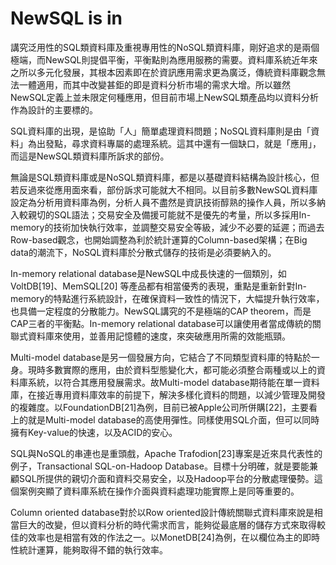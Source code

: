 # **NewSQL is in**

講究泛用性的SQL類資料庫及重視專用性的NoSQL類資料庫，剛好追求的是兩個極端，而NewSQL則提倡平衡，平衡點則為應用服務的需要。資料庫系統近年來之所以多元化發展，其根本因素即在於資訊應用需求更為廣泛，傳統資料庫觀念無法一體適用，而其中改變甚鉅的即是資料分析市場的需求大增。所以雖然NewSQL定義上並未限定何種應用，但目前市場上NewSQL類產品均以資料分析作為設計的主要標的。

SQL資料庫的出現，是協助「人」簡單處理資料問題；NoSQL資料庫則是由「資料」為出發點，尋求資料專屬的處理系統。這其中還有一個缺口，就是「應用」，而這是NewSQL類資料庫所訴求的部份。

無論是SQL類資料庫或是NoSQL類資料庫，都是以基礎資料結構為設計核心，但若反過來從應用面來看，部份訴求可能就大不相同。以目前多數NewSQL資料庫設定為分析用資料庫為例，分析人員不盡然是資訊技術醇熟的操作人員，所以多納入較親切的SQL語法；交易安全及備援可能就不是優先的考量，所以多採用In-memory的技術加快執行效率，並調整交易安全等級，減少不必要的延遲；而過去Row-based觀念，也開始調整為利於統計運算的Column-based架構；在Big data的潮流下，NoSQL資料庫於分散式儲存的技術是必須要納入的。

In-memory relational database是NewSQL中成長快速的一個類別，如VoltDB\[19\]、MemSQL\[20\] 等產品都有相當優秀的表現，重點是重新針對In-memory的特點進行系統設計，在確保資料一致性的情況下，大幅提升執行效率，也具備一定程度的分散能力。NewSQL講究的不是極端的CAP theorem，而是CAP三者的平衡點。In-memory relational database可以讓使用者當成傳統的關聯式資料庫來使用，並善用記憶體的速度，來突破應用所需的效能瓶頸。

Multi-model database是另一個發展方向，它結合了不同類型資料庫的特點於一身。現時多數實際的應用，由於資料型態變化大，都可能必須整合兩種或以上的資料庫系統，以符合其應用發展需求。故Multi-model database期待能在單一資料庫，在接近專用資料庫效率的前提下，解決多樣化資料的問題，以減少管理及開發的複雜度。以FoundationDB\[21\]為例，目前已被Apple公司所併購\[22\]，主要看上的就是Multi-model database的高使用彈性。同樣使用SQL介面，但可以同時擁有Key-value的快速，以及ACID的安心。

SQL與NoSQL的串連也是重頭戲，Apache Trafodion\[23\]專案是近來具代表性的例子，Transactional SQL-on-Hadoop Database。目標十分明確，就是要能兼顧SQL所提供的親切介面和資料交易安全，以及Hadoop平台的分散處理優勢。這個案例突顯了資料庫系統在操作介面與資料處理功能實際上是同等重要的。

Column oriented database對於以Row oriented設計傳統關聯式資料庫來說是相當巨大的改變，但以資料分析的時代需求而言，能夠從最底層的儲存方式來取得較佳的效率也是相當有效的作法之一。以MonetDB\[24\]為例，在以欄位為主的即時性統計運算，能夠取得不錯的執行效率。

